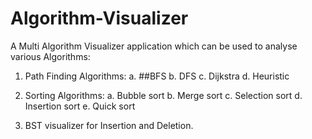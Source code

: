 # Algorithm-Visualizer

A Multi Algorithm Visualizer application which can be used to analyse various Algorithms:

1. Path Finding Algorithms:
   a. ##BFS
   b. DFS
   c. Dijkstra
   d. Heuristic

2. Sorting Algorithms:
   a. Bubble sort
   b. Merge sort
   c. Selection sort
   d. Insertion sort
   e. Quick sort
   
3. BST visualizer for Insertion and Deletion.
